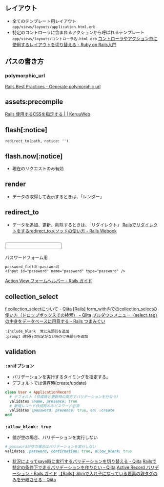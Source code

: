 ## レイアウト
- 全てのテンプレート用レイアウト
`app/views/layouts/application.html.erb`
- 特定のコントローラに含まれるアクションから呼ばれるテンプレート
`app/views/layouts/コントローラ名.html.erb`
[コントローラやアクション毎に使用するレイアウトを切り替える - Ruby on Rails入門](https://www.javadrive.jp/rails/template/index3.html#section2)

## パスの書き方
### polymorphic_url
[Rails Best Practices - Generate polymorphic url](https://rails-bestpractices.com/posts/2010/09/23/generate-polymorphic-url/)

## assets:precompile

[Rails 使用するCSSを指定する | | KeruuWeb](https://keruuweb.com/rails-%E4%BD%BF%E7%94%A8%E3%81%99%E3%82%8Bcss%E3%82%92%E6%8C%87%E5%AE%9A%E3%81%99%E3%82%8B/)

## flash[:notice]
```
redirect_to(path, notice: '')
```

## flash.now[:notice]
- 現在のリクエストのみ有効

## render
- データの取得して表示するときは、「レンダー」

## redirect_to
- データを追加、更新、削除するときは、「リダイレクト」
[Railsでリダイレクトをするredirect_toメソッドの使い方 - Rails Webook](https://ruby-rails.hatenadiary.com/entry/20140808/1407427457)

## <input type="password">
パスワードフォーム用
```
password_field(:password)
<input id="password" name="password" type="password" />
```
[Action View フォームヘルパー - Rails ガイド](https://railsguides.jp/form_helpers.html)

## collection_select
[f.collection_selectについて - Qiita](https://qiita.com/yokke0059/items/9508150c47b8a130e3df)
[[Rails] form_with内でのcollection_selectの使い方（ドロップボックスでの検索） - Qiita](https://qiita.com/_akira19/items/c218186983f444c2d794)
[プルダウンメニュー（select_tag）の中身をデータベースに用意する - Rails つまみぐい](http://rails.hatenadiary.jp/entry/2013/03/15/122116)

```
:include_blank	常に先頭行を追加
:prompt	選択行の指定がない時だけ先頭行を追加

```

## validation
### `:onオプション`
- バリデーションを実行するタイミングを指定する。
- デフォルトでは保存時(create/update)
```ruby
class User < ApplicationRecord
  # デフォルト (作成時と更新時の両方でバリデーションを行なう)
  validates :name, presence: true
  # 新規レコード作成時のみパスワード必須
  validates :password, presence: true, on: :create
end
```

### `:allow_blank: true`
- 値が空の場合、バリデーションを実行しない
```ruby
# passwordが空の場合はバリデーションを実行しない
validates :password, confirmation: true, allow_blank: true
```


- [状況によってsave時に実行するバリデーションを切り替える - Qiita](https://qiita.com/kadoppe/items/061d137e6022fa099872)
[Railsで特定の条件下で走るバリデーションを作りたい - Qiita](https://qiita.com/tmzkysk/items/a0c874715ba38eb23350)
[Active Record バリデーション - Rails ガイド](https://railsguides.jp/active_record_validations.html#%E5%85%B1%E9%80%9A%E3%81%AE%E3%83%90%E3%83%AA%E3%83%87%E3%83%BC%E3%82%B7%E3%83%A7%E3%83%B3%E3%82%AA%E3%83%97%E3%82%B7%E3%83%A7%E3%83%B3)
[【Rails】Slimで入れ子になっている要素の親タグのみを分岐させる - Qiita](https://qiita.com/mishiwata1015/items/407e924263d698ddeaae)

